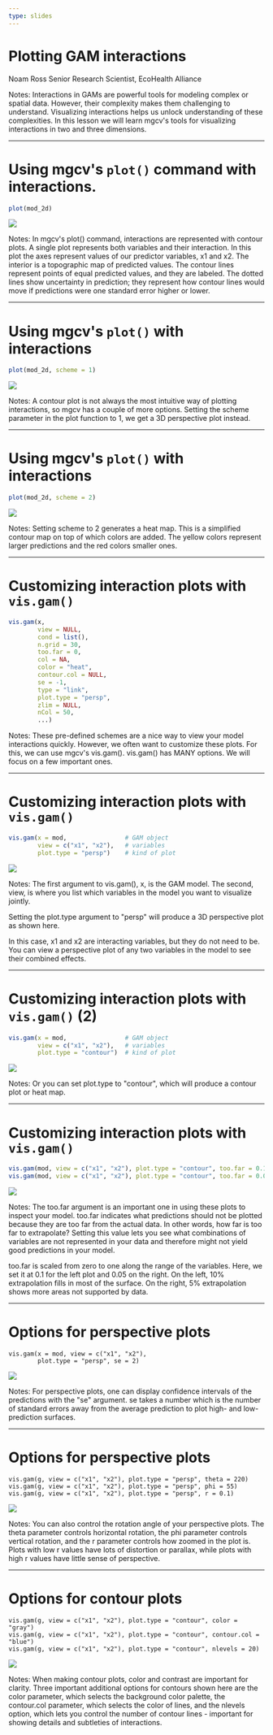 ```yaml
---
type: slides
---
```


# Plotting GAM interactions

Noam Ross
Senior Research Scientist, EcoHealth Alliance

Notes: Interactions in GAMs are powerful tools for modeling complex or spatial data.  However, their complexity makes them challenging to understand.  Visualizing interactions helps us unlock understanding of these complexities. In this lesson we will learn mgcv's tools for visualizing interactions in two and three dimensions.

---

# Using mgcv's `plot()` command with interactions.

```r
plot(mod_2d)
```
![](https://github.com/noamross/gams-in-r-course/blob/master/images/contourA-1.png?raw=true)

Notes: In mgcv's plot() command,  interactions are represented with contour plots.  A single plot represents both variables and their interaction. In this plot the axes represent values of our predictor variables, x1 and x2.  The interior is a topographic map of predicted values.  The contour lines represent points of equal predicted values, and they are labeled.  The dotted lines show uncertainty in prediction; they represent how contour lines would move if predictions were one standard error higher or lower.

---

# Using mgcv's `plot()` with interactions

```r
plot(mod_2d, scheme = 1)
```
![](https://github.com/noamross/gams-in-r-course/blob/master/images/contourB-1.png?raw=true)


Notes: A contour plot is not always the most intuitive way of plotting interactions, so mgcv has a couple of more options.  Setting the scheme parameter in the plot function to 1, we get a 3D perspective plot instead.

---

# Using mgcv's `plot()` with interactions

```r
plot(mod_2d, scheme = 2)
```
![](https://github.com/noamross/gams-in-r-course/blob/master/images/contourC-1.png?raw=true)

Notes: Setting scheme to 2 generates a heat map. This is a simplified contour map on top of which colors are added.  The yellow colors represent larger predictions and the red colors smaller ones.

---

# Customizing interaction plots with `vis.gam()`

```r
vis.gam(x,
        view = NULL,
        cond = list(),
        n.grid = 30,
        too.far = 0,
        col = NA,
        color = "heat",
        contour.col = NULL,
        se = -1,
        type = "link",
        plot.type = "persp",
        zlim = NULL,
        nCol = 50,
        ...)
```

Notes: These pre-defined schemes are a nice way to view your model interactions quickly.  However, we often want to customize these plots.  For this, we can use mgcv's vis.gam().  vis.gam() has MANY options. We will focus on a few important ones.

---

# Customizing interaction plots with `vis.gam()`

```r
vis.gam(x = mod,                # GAM object
        view = c("x1", "x2"),   # variables
        plot.type = "persp")    # kind of plot 
```

![](https://github.com/noamross/gams-in-r-course/blob/master/images/twoperspB-1.png?raw=true)


Notes: The first argument to vis.gam(), x, is the GAM model.  The second, view, is where you list which variables in the model you want to visualize jointly.  

Setting the plot.type argument to "persp" will produce a 3D perspective plot as shown here.

In this case, x1 and x2 are interacting variables, but they do not need to be.  You can view a perspective plot of any two variables in the model to see their combined effects.


---

# Customizing interaction plots with `vis.gam()` (2)

```r
vis.gam(x = mod,                # GAM object
        view = c("x1", "x2"),   # variables
        plot.type = "contour")  # kind of plot 
```

![](https://github.com/noamross/gams-in-r-course/blob/master/images/twoperspB-2.png?raw=true)

Notes: Or you can set plot.type to "contour", which will produce a contour plot or heat map.

---

# Customizing interaction plots with `vis.gam()`

```r
vis.gam(mod, view = c("x1", "x2"), plot.type = "contour", too.far = 0.1)
vis.gam(mod, view = c("x1", "x2"), plot.type = "contour", too.far = 0.05)
```

![](https://github.com/noamross/gams-in-r-course/blob/master/images/toofar2-1.png?raw=true)

Notes: The too.far argument is an important one in using these plots to inspect your model.  too.far indicates what predictions should not be plotted because they are too far from the actual data.  In other words, how far is too far to extrapolate? Setting this value lets you see what combinations of variables are not represented in your data and therefore might not yield good predictions in your model.   

too.far is scaled from zero to one along the range of the variables.  Here, we set it at 0.1 for the left plot and 0.05 on the right. On the left, 10% extrapolation fills in most of the surface. On the right, 5% extrapolation shows more areas not supported by data.

---

# Options for perspective plots

```{r}
vis.gam(x = mod, view = c("x1", "x2"), 
        plot.type = "persp", se = 2)          
```
![](https://github.com/noamross/gams-in-r-course/blob/master/images/se-1.png?raw=true)

Notes: For perspective plots, one can display confidence intervals of the predictions with the "se" argument.  se takes a number which is the number of standard errors away from the average prediction to plot high- and low-prediction surfaces.

---

# Options for perspective plots

```{r}
vis.gam(g, view = c("x1", "x2"), plot.type = "persp", theta = 220)
vis.gam(g, view = c("x1", "x2"), plot.type = "persp", phi = 55)
vis.gam(g, view = c("x1", "x2"), plot.type = "persp", r = 0.1)
```

![](https://github.com/noamross/gams-in-r-course/blob/master/images/persp3d-1.png?raw=true)

Notes: You can also control the rotation angle of your perspective plots.  The theta parameter controls horizontal rotation, the phi parameter controls vertical rotation, and the r parameter controls how zoomed in the plot is.  Plots with low r values have lots of distortion or parallax, while plots with high r values have little sense of perspective.

---

# Options for contour plots

```{r}
vis.gam(g, view = c("x1", "x2"), plot.type = "contour", color = "gray")
vis.gam(g, view = c("x1", "x2"), plot.type = "contour", contour.col = "blue")
vis.gam(g, view = c("x1", "x2"), plot.type = "contour", nlevels = 20)
```
![](https://github.com/noamross/gams-in-r-course/blob/master/images/contouropts-1.png?raw=true)

Notes: When making contour plots, color and contrast are important for clarity.  Three important additional options for contours shown here are the color parameter, which selects the background color palette, the contour.col parameter, which selects the color of lines, and the nlevels option, which lets you control the number of contour lines - important for showing details and subtleties of interactions.
